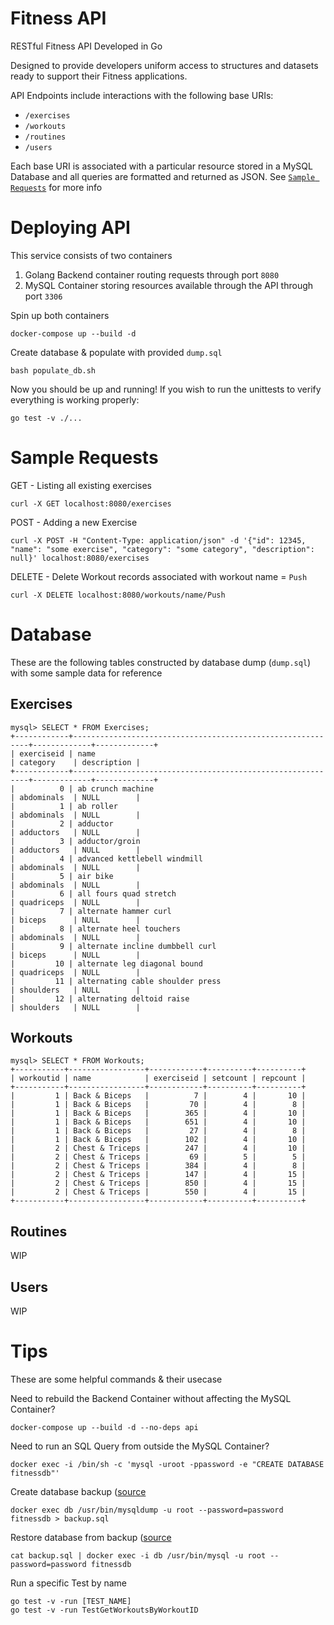# Fitness API
RESTful Fitness API Developed in Go

Designed to provide developers uniform access to structures and datasets ready to support their Fitness applications. 

API Endpoints include interactions with the following base URIs:
- `/exercises`
- `/workouts`
- `/routines`
- `/users`

Each base URI is associated with a particular resource stored in a MySQL Database and all queries are formatted and returned as JSON. See [`Sample Requests`](#sample-requests) for more info

# Deploying API
This service consists of two containers
1. Golang Backend container routing requests through port `8080`
2. MySQL Container storing resources available through the API through port `3306`

Spin up both containers
```
docker-compose up --build -d
```

Create database & populate with provided `dump.sql`
```
bash populate_db.sh
```

Now you should be up and running! If you wish to run the unittests to verify everything is working properly: 
```
go test -v ./...
```

# Sample Requests
GET - Listing all existing exercises
```
curl -X GET localhost:8080/exercises
```

POST - Adding a new Exercise
```
curl -X POST -H "Content-Type: application/json" -d '{"id": 12345, "name": "some exercise", "category": "some category", "description": null}' localhost:8080/exercises
```

DELETE - Delete Workout records associated with workout name = `Push`
```
curl -X DELETE localhost:8080/workouts/name/Push
```

# Database
These are the following tables constructed by database dump (`dump.sql`) with some sample data for reference

## Exercises
```
mysql> SELECT * FROM Exercises;
+------------+------------------------------------------------------------+-------------+-------------+
| exerciseid | name                                                       | category    | description |
+------------+------------------------------------------------------------+-------------+-------------+
|          0 | ab crunch machine                                          | abdominals  | NULL        |
|          1 | ab roller                                                  | abdominals  | NULL        |
|          2 | adductor                                                   | adductors   | NULL        |
|          3 | adductor/groin                                             | adductors   | NULL        |
|          4 | advanced kettlebell windmill                               | abdominals  | NULL        |
|          5 | air bike                                                   | abdominals  | NULL        |
|          6 | all fours quad stretch                                     | quadriceps  | NULL        |
|          7 | alternate hammer curl                                      | biceps      | NULL        |
|          8 | alternate heel touchers                                    | abdominals  | NULL        |
|          9 | alternate incline dumbbell curl                            | biceps      | NULL        |
|         10 | alternate leg diagonal bound                               | quadriceps  | NULL        |
|         11 | alternating cable shoulder press                           | shoulders   | NULL        |
|         12 | alternating deltoid raise                                  | shoulders   | NULL        |
```

## Workouts
```
mysql> SELECT * FROM Workouts;
+-----------+-----------------+------------+----------+----------+
| workoutid | name            | exerciseid | setcount | repcount |
+-----------+-----------------+------------+----------+----------+
|         1 | Back & Biceps   |          7 |        4 |       10 |
|         1 | Back & Biceps   |         70 |        4 |        8 |
|         1 | Back & Biceps   |        365 |        4 |       10 |
|         1 | Back & Biceps   |        651 |        4 |       10 |
|         1 | Back & Biceps   |         27 |        4 |        8 |
|         1 | Back & Biceps   |        102 |        4 |       10 |
|         2 | Chest & Triceps |        247 |        4 |       10 |
|         2 | Chest & Triceps |         69 |        5 |        5 |
|         2 | Chest & Triceps |        384 |        4 |        8 |
|         2 | Chest & Triceps |        147 |        4 |       15 |
|         2 | Chest & Triceps |        850 |        4 |       15 |
|         2 | Chest & Triceps |        550 |        4 |       15 |
+-----------+-----------------+------------+----------+----------+
```

## Routines
WIP

## Users
WIP


# Tips
These are some helpful commands & their usecase

Need to rebuild the Backend Container without affecting the MySQL Container?
```
docker-compose up --build -d --no-deps api
```

Need to run an SQL Query from outside the MySQL Container?
```
docker exec -i /bin/sh -c 'mysql -uroot -ppassword -e "CREATE DATABASE fitnessdb"'
```

Create database backup ([source](https://gist.github.com/spalladino/6d981f7b33f6e0afe6bb)
```
docker exec db /usr/bin/mysqldump -u root --password=password fitnessdb > backup.sql
```

Restore database from backup ([source](https://gist.github.com/spalladino/6d981f7b33f6e0afe6bb)
```
cat backup.sql | docker exec -i db /usr/bin/mysql -u root --password=password fitnessdb
```

Run a specific Test by name
```
go test -v -run [TEST_NAME]
go test -v -run TestGetWorkoutsByWorkoutID
```